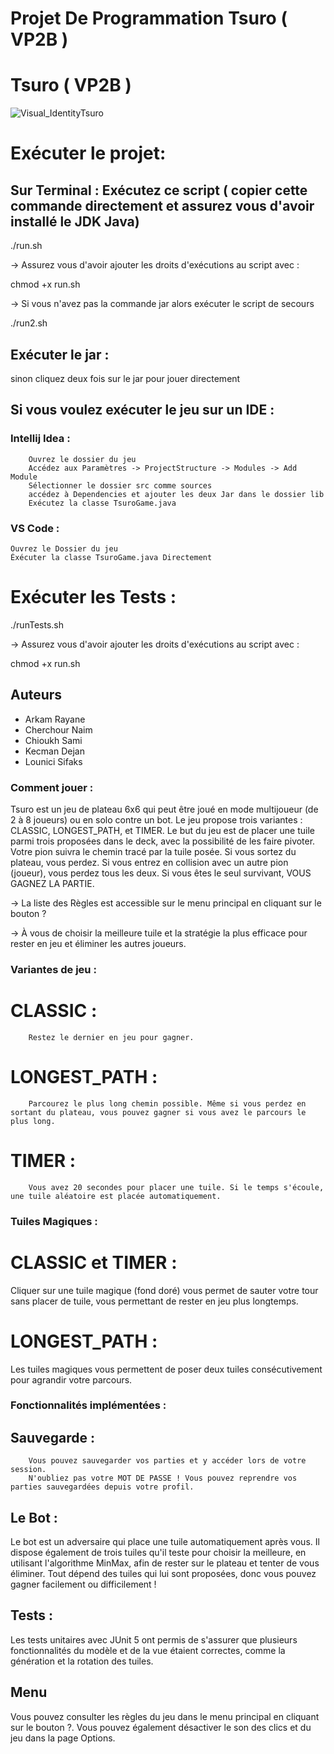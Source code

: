 # Projet De Programmation Tsuro ( VP2B )

# Tsuro ( VP2B )

![Visual_IdentityTsuro](https://github.com/user-attachments/assets/3aefd015-14ac-4f0a-adc9-cdf6cce80ef9)

# Exécuter le projet: 

## Sur Terminal : Exécutez ce script ( copier cette commande directement et assurez vous d'avoir installé le JDK Java) 
./run.sh 

-> Assurez vous d'avoir ajouter les droits d'exécutions au script avec :

chmod +x run.sh

-> Si vous n'avez pas la commande jar alors exécuter le script de secours 

./run2.sh

## Exécuter le jar : 
sinon cliquez deux fois sur le jar pour jouer directement 


## Si vous voulez exécuter le jeu sur un IDE :

### Intellij Idea : 
        Ouvrez le dossier du jeu 
        Accédez aux Paramètres -> ProjectStructure -> Modules -> Add Module 
        Sélectionner le dossier src comme sources
        accédez à Dependencies et ajouter les deux Jar dans le dossier lib
        Exécutez la classe TsuroGame.java

### VS Code :
    Ouvrez le Dossier du jeu 
    Éxécuter la classe TsuroGame.java Directement 

# Exécuter les Tests :
./runTests.sh

-> Assurez vous d'avoir ajouter les droits d'exécutions au script avec :

chmod +x run.sh


## Auteurs
 - Arkam Rayane 
 - Cherchour Naim
 - Chioukh Sami
 - Kecman Dejan
 - Lounici Sifaks 



### Comment jouer :

Tsuro est un jeu de plateau 6x6 qui peut être joué en mode multijoueur (de 2 à 8 joueurs) ou en solo contre un bot. 
Le jeu propose trois variantes : CLASSIC, LONGEST_PATH, et TIMER. Le but du jeu est de placer une tuile parmi trois proposées dans le deck,
avec la possibilité de les faire pivoter. Votre pion suivra le chemin tracé par la tuile posée. 
Si vous sortez du plateau, vous perdez. 
Si vous entrez en collision avec un autre pion (joueur), vous perdez tous les deux.
Si vous êtes le seul survivant, VOUS GAGNEZ LA PARTIE.

-> La liste des Règles est accessible sur le menu principal en cliquant sur le bouton ?

-> À vous de choisir la meilleure tuile et la stratégie la plus efficace pour rester en jeu 
   et éliminer les autres joueurs.


### Variantes de jeu :

# CLASSIC :
        Restez le dernier en jeu pour gagner.
# LONGEST_PATH : 
        Parcourez le plus long chemin possible. Même si vous perdez en sortant du plateau, vous pouvez gagner si vous avez le parcours le plus long.

# TIMER :
        Vous avez 20 secondes pour placer une tuile. Si le temps s'écoule, une tuile aléatoire est placée automatiquement.


### Tuiles Magiques :

# CLASSIC et TIMER : 
Cliquer sur une tuile magique (fond doré) vous permet de sauter votre tour sans placer de tuile, vous permettant de rester en jeu plus longtemps.

# LONGEST_PATH : 
Les tuiles magiques vous permettent de poser deux tuiles consécutivement pour agrandir votre parcours.

### Fonctionnalités implémentées :

## Sauvegarde :
        Vous pouvez sauvegarder vos parties et y accéder lors de votre session. 
        N'oubliez pas votre MOT DE PASSE ! Vous pouvez reprendre vos parties sauvegardées depuis votre profil.

## Le Bot :
Le bot est un adversaire qui place une tuile automatiquement après vous. 
Il dispose également de trois tuiles qu'il teste pour choisir la meilleure, 
en utilisant l'algorithme MinMax, afin de rester sur le plateau et tenter de vous éliminer. 
Tout dépend des tuiles qui lui sont proposées, donc vous pouvez gagner facilement ou difficilement !

## Tests :
Les tests unitaires avec JUnit 5 ont permis de s'assurer que plusieurs fonctionnalités du modèle et de la vue étaient correctes, 
comme la génération et la rotation des tuiles.

## Menu
Vous pouvez consulter les règles du jeu dans le menu principal en cliquant sur le bouton ?.
Vous pouvez également désactiver le son des clics et du jeu dans la page Options.

    
        
    
